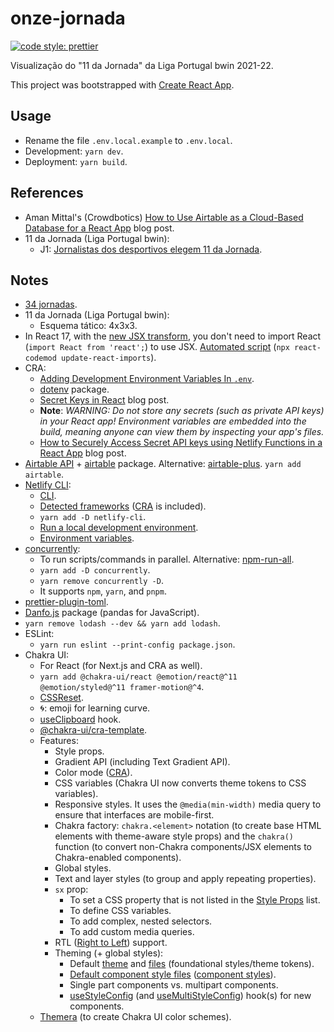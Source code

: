 # onze-jornada

[![code style: prettier](https://img.shields.io/badge/code_style-prettier-ff69b4.svg?style=flat-square)](https://github.com/prettier/prettier)

Visualização do "11 da Jornada" da Liga Portugal bwin 2021-22.

This project was bootstrapped with [Create React App](https://github.com/facebook/create-react-app).

## Usage

- Rename the file `.env.local.example` to `.env.local`.
- Development: `yarn dev`.
- Deployment: `yarn build`.

## References

- Aman Mittal's (Crowdbotics) [How to Use Airtable as a Cloud-Based Database for a React App](https://blog.crowdbotics.com/use-airtable-cloud-based-database-for-react-app/) blog post.
- 11 da Jornada (Liga Portugal bwin):
  - J1: [Jornalistas dos desportivos elegem 11 da Jornada](https://www.ligaportugal.pt/pt/epocas/20212022/noticias/geral/liga-portugal-bwin/jornada-1/jornalistas-dos-desportivos-elegem-11-da-jornada).

## Notes

- [34 jornadas](https://www.ligaportugal.pt/pt/liga/calendario/completo/20212022/ligaportugalbwin).
- 11 da Jornada (Liga Portugal bwin):
  - Esquema tático: 4x3x3.
- In React 17, with the [new JSX transform](https://reactjs.org/blog/2020/09/22/introducing-the-new-jsx-transform.html), you don't need to import React (`import React from 'react';`) to use JSX. [Automated script](https://reactjs.org/blog/2020/09/22/introducing-the-new-jsx-transform.html#removing-unused-react-imports) (`npx react-codemod update-react-imports`).
- CRA:
  - [Adding Development Environment Variables In `.env`](https://create-react-app.dev/docs/adding-custom-environment-variables/#adding-development-environment-variables-in-env).
  - [dotenv](https://github.com/motdotla/dotenv) package.
  - [Secret Keys in React](https://www.rockyourcode.com/secret-keys-in-react/) blog post.
  - **Note**: _WARNING: Do not store any secrets (such as private API keys) in your React app! Environment variables are embedded into the build, meaning anyone can view them by inspecting your app's files._
  - [How to Securely Access Secret API keys using Netlify Functions in a React App](https://www.freecodecamp.org/news/how-to-access-secret-api-keys-using-netlify-functions-in-a-react-app/) blog post.
- [Airtable API](https://airtable.com/api) + [airtable](https://www.npmjs.com/package/airtable) package. Alternative: [airtable-plus](https://www.npmjs.com/package/airtable-plus). `yarn add airtable`.
- [Netlify CLI](https://docs.netlify.com/cli/get-started/):
  - [CLI](https://github.com/netlify/cli/blob/main/docs/netlify-dev.md).
  - [Detected frameworks](https://github.com/netlify/framework-info/tree/main/src/frameworks) ([CRA](https://github.com/netlify/framework-info/blob/main/src/frameworks/create-react-app.json) is included).
  - `yarn add -D netlify-cli`.
  - [Run a local development environment](https://docs.netlify.com/cli/get-started/#run-a-local-development-environment).
  - [Environment variables](https://github.com/netlify/cli/blob/main/docs/netlify-dev.md#environment-variables).
- [concurrently](https://www.npmjs.com/package/concurrently):
  - To run scripts/commands in parallel. Alternative: [npm-run-all](https://www.npmjs.com/package/npm-run-all).
  - `yarn add -D concurrently`.
  - `yarn remove concurrently -D`.
  - It supports `npm`, `yarn`, and `pnpm`.
- [prettier-plugin-toml](https://github.com/bd82/toml-tools/tree/master/packages/prettier-plugin-toml).
- [Danfo.js](https://danfo.jsdata.org/) package (pandas for JavaScript).
- `yarn remove lodash --dev && yarn add lodash`.
- ESLint:
  - `yarn run eslint --print-config package.json`.
- Chakra UI:
  - For React (for Next.js and CRA as well).
  - `yarn add @chakra-ui/react @emotion/react@^11 @emotion/styled@^11 framer-motion@^4`.
  - [CSSReset](https://github.com/chakra-ui/chakra-ui/blob/main/packages/css-reset/src/css-reset.tsx).
  - 🌀: emoji for learning curve.
  - [useClipboard](https://chakra-ui.com/docs/hooks/use-clipboard) hook.
  - [@chakra-ui/cra-template](https://github.com/chakra-ui/chakra-ui/tree/main/tooling/cra-template).
  - Features:
    - Style props.
    - Gradient API (including Text Gradient API).
    - Color mode ([CRA](https://chakra-ui.com/docs/features/color-mode#for-create-react-app)).
    - CSS variables (Chakra UI now converts theme tokens to CSS variables).
    - Responsive styles. It uses the `@media(min-width)` media query to ensure that interfaces are mobile-first.
    - Chakra factory: `chakra.<element>` notation (to create base HTML elements with theme-aware style props) and the `chakra()` function (to convert non-Chakra components/JSX elements to Chakra-enabled components).
    - Global styles.
    - Text and layer styles (to group and apply repeating properties).
    - `sx` prop:
      - To set a CSS property that is not listed in the [Style Props](https://chakra-ui.com/docs/features/style-props) list.
      - To define CSS variables.
      - To add complex, nested selectors.
      - To add custom media queries.
    - RTL ([Right to Left](https://developer.mozilla.org/en-US/docs/Glossary/rtl)) support.
    - Theming (+ global styles):
      - Default [theme](https://chakra-ui.com/docs/theming/theme) and [files](https://github.com/chakra-ui/chakra-ui/tree/main/packages/theme/src/foundations) (foundational styles/theme tokens).
      - [Default component style files](https://github.com/chakra-ui/chakra-ui/tree/main/packages/theme/src/components) ([component styles](https://chakra-ui.com/docs/theming/component-style)).
      - Single part components vs. multipart components.
      - [useStyleConfig](https://chakra-ui.com/docs/theming/component-style#consuming-style-config) (and [useMultiStyleConfig](https://chakra-ui.com/docs/theming/component-style#consuming-multipart-style-config)) hook(s) for new components.
  - [Themera](https://themera.vercel.app/) (to create Chakra UI color schemes).
